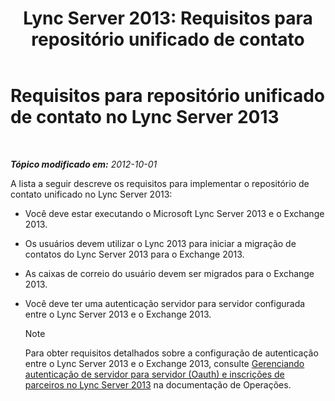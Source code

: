 ﻿---
title: 'Lync Server 2013: Requisitos para repositório unificado de contato'
TOCTitle: Requisitos para repositório unificado de contato
ms:assetid: dab47e4d-6fc7-47a8-aefd-1499bf0d8c89
ms:mtpsurl: https://technet.microsoft.com/pt-br/library/JJ205317(v=OCS.15)
ms:contentKeyID: 49308309
ms.date: 05/19/2016
mtps_version: v=OCS.15
ms.translationtype: HT
---

# Requisitos para repositório unificado de contato no Lync Server 2013

 

_**Tópico modificado em:** 2012-10-01_

A lista a seguir descreve os requisitos para implementar o repositório de contato unificado no Lync Server 2013:

  - Você deve estar executando o Microsoft Lync Server 2013 e o Exchange 2013.

  - Os usuários devem utilizar o Lync 2013 para iniciar a migração de contatos do Lync Server 2013 para o Exchange 2013.

  - As caixas de correio do usuário devem ser migrados para o Exchange 2013.

  - Você deve ter uma autenticação servidor para servidor configurada entre o Lync Server 2013 e o Exchange 2013.
    
    > [!note]  
    > Para obter requisitos detalhados sobre a configuração de autenticação entre o Lync Server 2013 e o Exchange 2013, consulte <a href="lync-server-2013-managing-server-to-server-authentication-oauth-and-partner-applications.md">Gerenciando autenticação de servidor para servidor (Oauth) e inscrições de parceiros no Lync Server 2013</a> na documentação de Operações.
